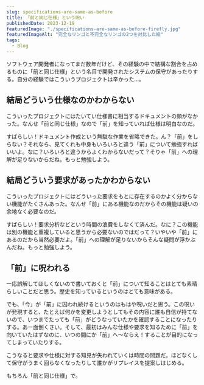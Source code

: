 ```yaml
---
slug: specifications-are-same-as-before
title: 「前と同じ仕様」という呪い
publishedDate: 2023-12-19
featuredImage: "./specifications-are-same-as-before-firefly.jpg"
featuredImageAlt: "完全なリンゴと不完全なリンゴの2つを対比した絵"
tags:
  - Blog
---
```


ソフトウェア開発者になってまだ数年だけど、その経験の中で結構な割合を占めるものに「前と同じ仕様」という名目で開発されたシステムの保守があったりする。自分の経験ではこういうプロジェクトは辛かった…。

## 結局どういう仕様なのかわからない

こういったプロジェクトにはたいてい仕様書に相当するドキュメントの類がなかった。なんせ「前と同じ仕様」なので「前」を知っていれば仕様は明白なのだ。

すばらしい！ドキュメント作成という無駄な作業を省略できた。ん？「前」をしらない？それなら、見てくれも中身もいろいろと違う「前」について勉強すればいいよ。なに？いろいろと違うからよくわからないだって？そりゃ「前」への理解が足りないからだね。もっと勉強しよう。

## 結局どういう要求があったかわからない

こういったプロジェクトにはどういった要求をもとに存在するのかよく分からない機能がたくさんあった。なんせ「前」にある機能なのだからその機能は疑いの余地なく必要なのだ。

すばらしい！要求分析などという時間の浪費をしなくて済んだ。なに？この機能は別の機能と重複していると思うから必要ないのではだって？いやいや「前」にあるのだから当然必要だよ。「前」への理解が足りないからそんな疑問が浮かぶんだね。もっと勉強しよう。

## 「前」に呪われる

一応誤解してほしくないので書いておくと「前」について知ることはとても素晴らしいことだと思う。歴史を知っているというのはとても意味がある。

でも、「今」が「前」に囚われ続けるというのはもはや呪いだと思う。この呪いが発現すると、たとえば何かを変更しようとしてもその内容に誰も自信が持てないので、いつまでたっても「前」がどうなっていたかを確認することになったりする。あー面倒くさい。そして、最初はみんな仕様や要求を知るために「前」を向いていたはずなのに、いつの間にか「前」へ～ならえ！することが目的になってしまっていたりする。

こうなると要求や仕様に対する知見が失われていくは時間の問題だ。ほどなくして保守がうまく回らなくなったりして誰かがリプレイスを提案しはじめる。

もちろん「前と同じ仕様」で。
